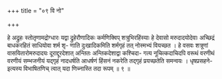 +++
title = "०९ वि नो"

+++

हे अद्रुहः स्तोतृणामद्रोग्धारः यद्वा द्रुहेरौणादिकः कर्मणिक्विप् शत्रुभिरहिंस्याः हे देवासो मरुदादयोदेवाः अच्छिद्रं बाधकरहितं साधियोवा शर्म शृ- णाति दुःखादिकमिति शर्मगृहं तत् नोस्मभ्यं वियच्छत । हे वसवः शत्रूणां वासयितारोमरुदादयः दूराद्दूरदेशात् अन्तितः अन्तिकदेशाद्वा कश्चिदा- गत्य नूचित्कदाचिदपि वरूथं वरणीथं वरणीयं सम्भजनीयं यद्गृहं नादधर्षति आधर्षणं हिंसनं नकरेति तद्गृहं प्रयच्छतेति समन्वयः । धृषप्रसहने- इत्यस्य विभाषितणिच् त्वात् यदा णिच्नास्ति तदा रूपम् ॥ ९ ॥